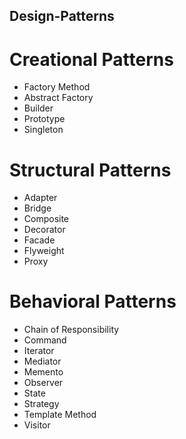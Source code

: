 ## Design-Patterns

# Creational Patterns
- Factory Method
- Abstract Factory
- Builder
- Prototype
- Singleton

# Structural Patterns
- Adapter
- Bridge
- Composite
- Decorator
- Facade
- Flyweight
- Proxy

# Behavioral Patterns
- Chain of Responsibility
- Command
- Iterator
- Mediator
- Memento
- Observer
- State
- Strategy
- Template Method
- Visitor


